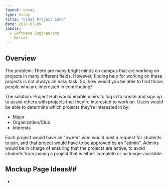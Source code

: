 ```yaml
---
layout: essay
type: essay
title: "Final Project Idea"
date: 2017-03-09
labels:
  - Software Engineering
  - Meteor
---
```


## Overview ##
The problem: There are many bright minds on campus that are working on projects in many different fields.  However, finding help for working on these projects is not always an easy task.  So, how would you be able to find those people who are interested in contributing?

The solution: Project Hub would enable users to log in to create and sign up to assist others with projects that they're interested to work on.  Users would be able to determine which projects they're interested in by:

- Major
- Organization/Club
- Interests

Each project would have an "owner" who would post a request for students to join, and that project would have to be approved by an "admin".  Admins would be in charge of ensuring that the projects are active, to avoid students from joining a project that is either complete or no longer available.

## Mockup Page Ideas##

- 
